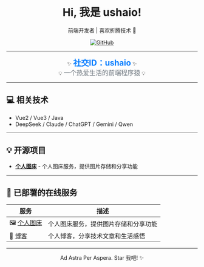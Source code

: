 <div align="center">
  <h1>Hi, 我是 ushaio!</h1>
  <p>前端开发者 | 喜欢折腾技术 🚀</p>

  <p>
    <a href="https://github.com/ushaio"><img src="https://img.shields.io/badge/GitHub-100000?style=for-the-badge&logo=github&logoColor=white" alt="GitHub"></a>
  </p>
</div>

---

<div align="center">
  ✨ <span style="font-size: 1.5em; font-weight: bold; color: #007bff;">社交ID：ushaio</span> ✨<br>
  💡 <span style="font-size: 1.2em; color: #6c757d;">一个热爱生活的前端程序猿</span> 💡
</div>

---

## 💻 相关技术

*   Vue2 / Vue3 / Java
*   DeepSeek / Claude / ChatGPT / Gemini / Qwen 

---

## 💡 开源项目

*  **[个人图床](https://img.yunbiu.top)** - 个人图床服务，提供图片存储和分享功能

---

## 🚀 已部署的在线服务

| 服务 | 描述 |
|---|---|
| 🖼️ [个人图床](https://img.yunbiu.top) | 个人图床服务，提供图片存储和分享功能 |
| 📝 [博客](https://blog.yunbiu.top) | 个人博客，分享技术文章和生活感悟 |

---

<div align="center">
  Ad Astra Per Aspera. Star 我吧! ✨
</div>